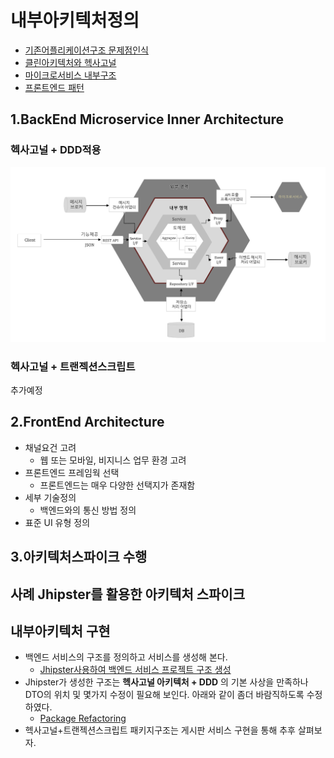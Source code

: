 # 내부아키텍처정의
- [기존어플리케이션구조 문제점인식](https://engineering-skcc.github.io/microservice%20inner%20achitecture/inner-architecture-1/)
- [클린아키텍처와 헥사고널](https://engineering-skcc.github.io/microservice%20inner%20achitecture/inner-architecture-2/)
- [마이크로서비스 내부구조](https://engineering-skcc.github.io/microservice%20inner%20achitecture/inner-architecture-2/)
- [프론트엔드 패턴](https://engineering-skcc.github.io/microservice%20outer%20achitecture/inner-architecture-1/)

## 1.BackEnd Microservice Inner Architecture
### 헥사고널 + DDD적용
![백엔드아키텍처](https://github.com/CNAPS-MSA/CNAPS3/blob/master/img/BackEndA.png)  
### 헥사고널 + 트랜젝션스크립트
추가예정

## 2.FrontEnd Architecture
- 채널요건 고려 
  - 웹 또는 모바일, 비지니스 업무 환경 고려
- 프론트엔드 프레임웍 선택
  - 프론트엔드는 매우 다양한 선택지가 존재함
- 세부 기술정의 
  - 백엔드와의 통신 방법 정의
- 표준 UI 유형 정의

## 3.아키텍처스파이크 수행

## 사례 Jhipster를 활용한 아키텍처 스파이크 

## 내부아키텍처 구현
- 백엔드 서비스의 구조를 정의하고 서비스를 생성해 본다.
  - [Jhipster사용하여 백엔드 서비스 프로젝트 구조 생성](/contents/jhipster_guide2.md)
- Jhipster가 생성한 구조는 **헥사고널 아키텍처 + DDD** 의 기본 사상을 만족하나 DTO의 위치 및 몇가지 수정이 필요해 보인다. 아래와 같이 좀더 바람직하도록 수정하였다.
  - [Package Refactoring](/contents/jhipster_package_ref.md)
- 헥사고널+트랜젝션스크립트 패키지구조는  게시판 서비스 구현을 통해 추후 살펴보자.




